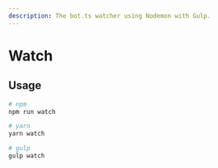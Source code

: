 ```yaml
---
description: The bot.ts watcher using Nodemon with Gulp.
---
```


# Watch

## Usage

```bash
# npm
npm run watch

# yarn
yarn watch

# gulp
gulp watch
```

